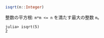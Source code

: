 ```julia
isqrt(n::Integer)
```

整数の平方根: `m*m <= n` を満たす最大の整数 `m`。

```jldoctest
julia> isqrt(5)
2
```
